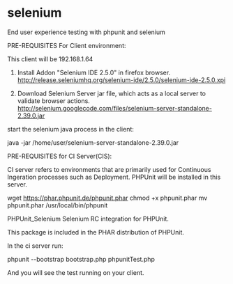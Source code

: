 selenium
========

End user experience testing with phpunit and selenium


PRE-REQUISITES For Client environment:

This client will be 192.168.1.64

1. Install Addon "Selenium IDE 2.5.0" in firefox browser.
	http://release.seleniumhq.org/selenium-ide/2.5.0/selenium-ide-2.5.0.xpi

2. Download Selenium Server jar file, which acts as a local server to validate browser actions.
	http://selenium.googlecode.com/files/selenium-server-standalone-2.39.0.jar

start the selenium java process in the client: 

java -jar /home/user/selenium-server-standalone-2.39.0.jar

PRE-REQUISITES for CI Server(CIS):

CI server refers to environments that are primarily used for Continuous Ingeration processes such as Deployment.
PHPUnit will be installed in this server.

wget https://phar.phpunit.de/phpunit.phar
chmod +x phpunit.phar
mv phpunit.phar /usr/local/bin/phpunit

PHPUnit_Selenium
Selenium RC integration for PHPUnit.

This package is included in the PHAR distribution of PHPUnit.

In the ci server run:

phpunit --bootstrap bootstrap.php phpunitTest.php

And you will see the test running on your client.